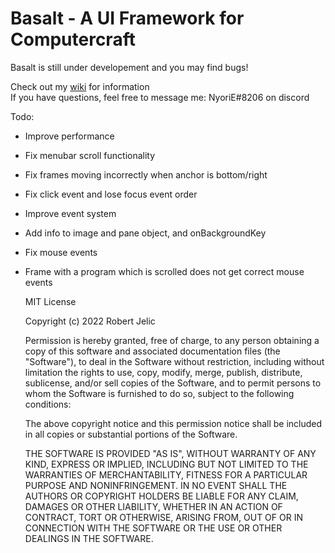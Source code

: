 # Basalt - A UI Framework for Computercraft

Basalt is still under developement and you may find bugs!

Check out my [wiki](https://github.com/NoryiE/NyoUI/wiki/) for information<br>
If you have questions, feel free to message me: NyoriE#8206 on discord

Todo:<br>
- Improve performance<br>
- Fix menubar scroll functionality<br>
- Fix frames moving incorrectly when anchor is bottom/right<br>
- Fix click event and lose focus event order<br>
- Improve event system<br>
- Add info to image and pane object, and onBackgroundKey
- Fix mouse events 
- Frame with a program which is scrolled does not get correct mouse events

    MIT License
 
    Copyright (c) 2022 Robert Jelic
 
    Permission is hereby granted, free of charge, to any person obtaining a copy
    of this software and associated documentation files (the "Software"), to deal
    in the Software without restriction, including without limitation the rights
    to use, copy, modify, merge, publish, distribute, sublicense, and/or sell
    copies of the Software, and to permit persons to whom the Software is
    furnished to do so, subject to the following conditions:
 
    The above copyright notice and this permission notice shall be included in all
    copies or substantial portions of the Software.
 
    THE SOFTWARE IS PROVIDED "AS IS", WITHOUT WARRANTY OF ANY KIND, EXPRESS OR
    IMPLIED, INCLUDING BUT NOT LIMITED TO THE WARRANTIES OF MERCHANTABILITY,
    FITNESS FOR A PARTICULAR PURPOSE AND NONINFRINGEMENT. IN NO EVENT SHALL THE
    AUTHORS OR COPYRIGHT HOLDERS BE LIABLE FOR ANY CLAIM, DAMAGES OR OTHER
    LIABILITY, WHETHER IN AN ACTION OF CONTRACT, TORT OR OTHERWISE, ARISING FROM,
    OUT OF OR IN CONNECTION WITH THE SOFTWARE OR THE USE OR OTHER DEALINGS IN THE
    SOFTWARE.
